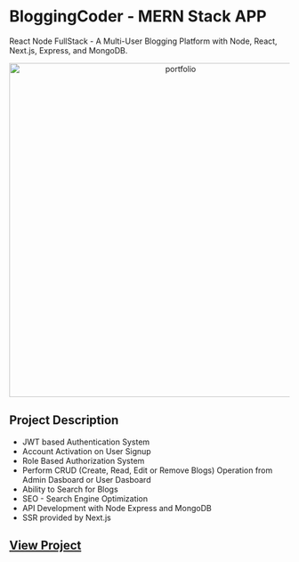# BloggingCoder - MERN Stack APP

React Node FullStack - A Multi-User Blogging Platform with Node, React, Next.js, Express, and MongoDB.

<div align="center">
<img src="http://alexticovschi.com/portfolio/bloggingcoder.jpg" alt="portfolio" title="BloggingCoder" width="600">
</div>

## Project Description

- JWT based Authentication System
- Account Activation on User Signup
- Role Based Authorization System
- Perform CRUD (Create, Read, Edit or Remove Blogs) Operation from Admin Dasboard or User Dasboard
- Ability to Search for Blogs
- SEO - Search Engine Optimization
- API Development with Node Express and MongoDB
- SSR provided by Next.js

## [View Project](https://bloggingcoder.com/)
